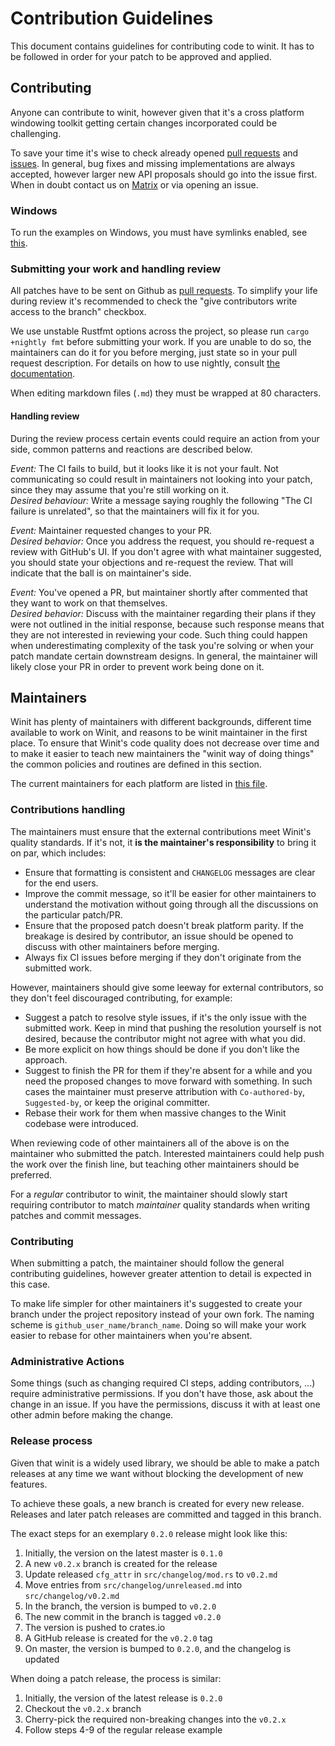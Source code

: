 # Contribution Guidelines

This document contains guidelines for contributing code to winit. It has to be
followed in order for your patch to be approved and applied.

## Contributing

Anyone can contribute to winit, however given that it's a cross platform
windowing toolkit getting certain changes incorporated could be challenging.

To save your time it's wise to check already opened [pull requests][prs] and
[issues][issues]. In general, bug fixes and missing implementations are always
accepted, however larger new API proposals should go into the issue first. When
in doubt contact us on [Matrix][matrix] or via opening an issue.

### Windows

To run the examples on Windows, you must have symlinks enabled, see
[this][git-windows-symlinks].

[git-windows-symlinks]: https://gitforwindows.org/symbolic-links.html

### Submitting your work and handling review

All patches have to be sent on Github as [pull requests][prs]. To simplify your
life during review it's recommended to check the "give contributors write access
to the branch" checkbox.

We use unstable Rustfmt options across the project, so please run
`cargo +nightly fmt` before submitting your work. If you are unable to do so,
the maintainers can do it for you before merging, just state so in your pull
request description. For details on how to use nightly, consult [the
documentation][toolchains].

When editing markdown files (`.md`) they must be wrapped at 80 characters.

[toolchains]: https://rust-lang.github.io/rustup/concepts/toolchains.html

#### Handling review

During the review process certain events could require an action from your side,
common patterns and reactions are described below.

_Event:_ The CI fails to build, but it looks like it is not your fault. Not
communicating so could result in maintainers not looking into your patch,
since they may assume that you're still working on it.\
_Desired behaviour:_ Write a message saying roughly the following "The CI
failure is unrelated", so that the maintainers will fix it for you.

_Event:_ Maintainer requested changes to your PR.\
_Desired behavior:_ Once you address the request, you should re-request a review
with GitHub's UI. If you don't agree with what maintainer suggested, you
should state your objections and re-request the review. That will indicate that
the ball is on maintainer's side.

_Event:_ You've opened a PR, but maintainer shortly after commented that they
want to work on that themselves.\
_Desired behavior:_ Discuss with the maintainer regarding their plans if they
were not outlined in the initial response, because such response means that they
are not interested in reviewing your code. Such thing could happen when
underestimating complexity of the task you're solving or when your patch
mandate certain downstream designs. In general, the maintainer will likely
close your PR in order to prevent work being done on it.

[prs]: https://github.com/rust-windowing/winit/pulls
[issues]: https://github.com/rust-windowing/winit/issues
[matrix]: https://matrix.to/#/#rust-windowing:matrix.org

## Maintainers

Winit has plenty of maintainers with different backgrounds, different time
available to work on Winit, and reasons to be winit maintainer in the first
place. To ensure that Winit's code quality does not decrease over time and to
make it easier to teach new maintainers the "winit way of doing things" the
common policies and routines are defined in this section.

The current maintainers for each platform are listed in [this file][CODEOWNERS].

### Contributions handling

The maintainers must ensure that the external contributions meet Winit's
quality standards. If it's not, it **is the maintainer's responsibility** to
bring it on par, which includes:

  - Ensure that formatting is consistent and `CHANGELOG` messages are clear
    for the end users.
  - Improve the commit message, so it'll be easier for other maintainers to
    understand the motivation without going through all the discussions on the
    particular patch/PR.
  - Ensure that the proposed patch doesn't break platform parity. If the
    breakage is desired by contributor, an issue should be opened to discuss
    with other maintainers before merging.
  - Always fix CI issues before merging if they don't originate from the
    submitted work.

However, maintainers should give some leeway for external contributors, so they
don't feel discouraged contributing, for example:

  - Suggest a patch to resolve style issues, if it's the only issue with the
    submitted work. Keep in mind that pushing the resolution yourself is not
    desired, because the contributor might not agree with what you did.
  - Be more explicit on how things should be done if you don't like the
    approach.
  - Suggest to finish the PR for them if they're absent for a while and you need
    the proposed changes to move forward with something. In such cases the
    maintainer must preserve attribution with `Co-authored-by`, `Suggested-by`,
    or keep the original committer.
  - Rebase their work for them when massive changes to the Winit codebase were
    introduced.

When reviewing code of other maintainers all of the above is on the maintainer
who submitted the patch. Interested maintainers could help push the work over
the finish line, but teaching other maintainers should be preferred.

For a _regular_ contributor to winit, the maintainer should slowly start
requiring contributor to match *maintainer* quality standards when writing
patches and commit messages.

### Contributing

When submitting a patch, the maintainer should follow the general contributing
guidelines, however greater attention to detail is expected in this case.

To make life simpler for other maintainers it's suggested to create your branch
under the project repository instead of your own fork. The naming scheme is
`github_user_name/branch_name`. Doing so will make your work easier to rebase
for other maintainers when you're absent.

### Administrative Actions

Some things (such as changing required CI steps, adding contributors, ...)
require administrative permissions. If you don't have those, ask about the
change in an issue. If you have the permissions, discuss it with at least one
other admin before making the change.

### Release process

Given that winit is a widely used library, we should be able to make a patch
releases at any time we want without blocking the development of new features.

To achieve these goals, a new branch is created for every new release. Releases
and later patch releases are committed and tagged in this branch.

The exact steps for an exemplary `0.2.0` release might look like this:
  1. Initially, the version on the latest master is `0.1.0`
  2. A new `v0.2.x` branch is created for the release
  3. Update released `cfg_attr` in `src/changelog/mod.rs` to `v0.2.md`
  4. Move entries from `src/changelog/unreleased.md` into
     `src/changelog/v0.2.md`
  5. In the branch, the version is bumped to `v0.2.0`
  6. The new commit in the branch is tagged `v0.2.0`
  7. The version is pushed to crates.io
  8. A GitHub release is created for the `v0.2.0` tag
  9. On master, the version is bumped to `0.2.0`, and the changelog is updated

When doing a patch release, the process is similar:
  1. Initially, the version of the latest release is `0.2.0`
  2. Checkout the `v0.2.x` branch
  3. Cherry-pick the required non-breaking changes into the `v0.2.x`
  4. Follow steps 4-9 of the regular release example

[CODEOWNERS]: .github/CODEOWNERS
